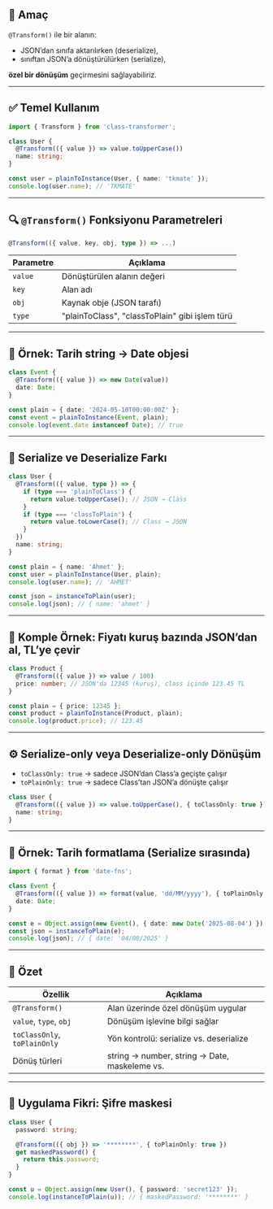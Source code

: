 
## 🎯 Amaç

`@Transform()` ile bir alanın:

- JSON’dan sınıfa aktarılırken (deserialize),
- sınıftan JSON’a dönüştürülürken (serialize),

**özel bir dönüşüm** geçirmesini sağlayabiliriz.

---

## ✅ Temel Kullanım

```ts
import { Transform } from 'class-transformer';

class User {
  @Transform(({ value }) => value.toUpperCase())
  name: string;
}

const user = plainToInstance(User, { name: 'tkmate' });
console.log(user.name); // 'TKMATE'
```

---

## 🔍 `@Transform()` Fonksiyonu Parametreleri

```ts
@Transform(({ value, key, obj, type }) => ...)
```

|Parametre|Açıklama|
|---|---|
|`value`|Dönüştürülen alanın değeri|
|`key`|Alan adı|
|`obj`|Kaynak obje (JSON tarafı)|
|`type`|"plainToClass", "classToPlain" gibi işlem türü|

---

## 🧪 Örnek: Tarih string → Date objesi

```ts
class Event {
  @Transform(({ value }) => new Date(value))
  date: Date;
}

const plain = { date: '2024-05-10T00:00:00Z' };
const event = plainToInstance(Event, plain);
console.log(event.date instanceof Date); // true
```

---

## 🔁 Serialize ve Deserialize Farkı

```ts
class User {
  @Transform(({ value, type }) => {
    if (type === 'plainToClass') {
      return value.toUpperCase(); // JSON → Class
    }
    if (type === 'classToPlain') {
      return value.toLowerCase(); // Class → JSON
    }
  })
  name: string;
}

const plain = { name: 'Ahmet' };
const user = plainToInstance(User, plain);
console.log(user.name); // 'AHMET'

const json = instanceToPlain(user);
console.log(json); // { name: 'ahmet' }
```

---

## 🧠 Komple Örnek: Fiyatı kuruş bazında JSON’dan al, TL’ye çevir

```ts
class Product {
  @Transform(({ value }) => value / 100)
  price: number; // JSON'da 12345 (kuruş), class içinde 123.45 TL
}

const plain = { price: 12345 };
const product = plainToInstance(Product, plain);
console.log(product.price); // 123.45
```

---

## ⚙️ Serialize-only veya Deserialize-only Dönüşüm

- `toClassOnly: true` → sadece JSON’dan Class’a geçişte çalışır
- `toPlainOnly: true` → sadece Class’tan JSON’a dönüşte çalışır

```ts
class User {
  @Transform(({ value }) => value.toUpperCase(), { toClassOnly: true })
  name: string;
}
```

---

## 📅 Örnek: Tarih formatlama (Serialize sırasında)

```ts
import { format } from 'date-fns';

class Event {
  @Transform(({ value }) => format(value, 'dd/MM/yyyy'), { toPlainOnly: true })
  date: Date;
}

const e = Object.assign(new Event(), { date: new Date('2025-08-04') });
const json = instanceToPlain(e);
console.log(json); // { date: '04/08/2025' }
```

---

## 🎯 Özet

|Özellik|Açıklama|
|---|---|
|`@Transform()`|Alan üzerinde özel dönüşüm uygular|
|`value`, `type`, `obj`|Dönüşüm işlevine bilgi sağlar|
|`toClassOnly`, `toPlainOnly`|Yön kontrolü: serialize vs. deserialize|
|Dönüş türleri|string → number, string → Date, maskeleme vs.|

---

## 🔐 Uygulama Fikri: Şifre maskesi

```ts
class User {
  password: string;

  @Transform(({ obj }) => '********', { toPlainOnly: true })
  get maskedPassword() {
    return this.password;
  }
}

const u = Object.assign(new User(), { password: 'secret123' });
console.log(instanceToPlain(u)); // { maskedPassword: '********' }
```
